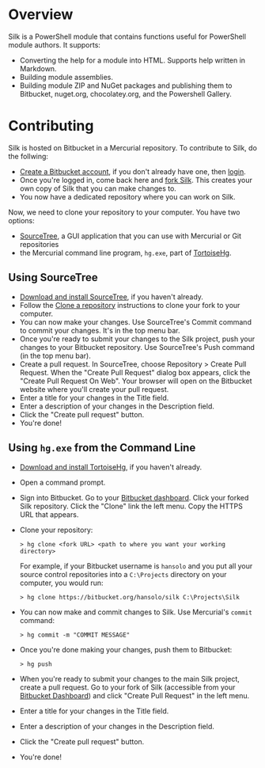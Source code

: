 # Overview

Silk is a PowerShell module that contains functions useful for PowerShell module authors. It supports:

 * Converting the help for a module into HTML. Supports help written in Markdown. 
 * Building module assemblies.
 * Building module ZIP and NuGet packages and publishing them to Bitbucket, nuget.org, chocolatey.org, and the Powershell Gallery.
 
# Contributing

Silk is hosted on Bitbucket in a Mercurial repository. To contribute to Silk, do the follwing:

 * [Create a Bitbucket account](https://bitbucket.org/account/signup/), if you don't already have one, then [login](https://bitbucket.org/account/signin/?next=/splatteredbits/silk).
 * Once you're logged in, come back here and [fork Silk](https://bitbucket.org/splatteredbits/silk/fork). This creates your own copy of Silk that you can make changes to. 
 * You now have a dedicated repository where you can work on Silk. 
 
Now, we need to clone your repository to your computer. You have two options: 

 * [SourceTree](https://www.sourcetreeapp.com/), a GUI application that you can use with Mercurial or Git repositories
 * the Mercurial command line program, `hg.exe`, part of [TortoiseHg](http://tortoisehg.bitbucket.org).
 
## Using SourceTree

 * [Download and install SourceTree](https://www.sourcetreeapp.com/), if you haven't already.
 * Follow the [Clone a repository](https://confluence.atlassian.com/bitbucket/clone-a-repository-223217891.html) instructions to clone your fork to your computer.
 * You can now make your changes. Use SourceTree's Commit command to commit your changes. It's in the top menu bar.
 * Once you're ready to submit your changes to the Silk project, push your changes to your Bitbucket repository. Use SourceTree's Push command (in the top menu bar).
 * Create a pull request. In SourceTree, choose Repository > Create Pull Request. When the "Create Pull Request" dialog box appears, click the "Create Pull Request On Web". Your browser will open on the Bitbucket website where you'll create your pull request. 
 * Enter a title for your changes in the Title field.
 * Enter a description of your changes in the Description field.
 * Click the "Create pull request" button.
 * You're done!

## Using `hg.exe` from the Command Line

 * [Download and install TortoiseHg](http://tortoisehg.bitbucket.org/), if you haven't already.
 * Open a command prompt. 
 * Sign into Bitbucket. Go to your [Bitbucket dashboard](http://bitbucket.org). Click your forked Silk repository. Click the "Clone" link the left menu. Copy the HTTPS URL that appears.
 * Clone your repository:
        
       > hg clone <fork URL> <path to where you want your working directory>
          
     For example, if your Bitbucket username is `hansolo` and you put all your source control repositories into a `C:\Projects` directory on your computer, you would run:
        
       > hg clone https://bitbucket.org/hansolo/silk C:\Projects\Silk
        
 * You can now make and commit changes to Silk. Use Mercurial's `commit` command:
        
       > hg commit -m "COMMIT MESSAGE" 
        
 * Once you're done making your changes, push them to Bitbucket:
          
       > hg push  
           
 * When you're ready to submit your changes to the main Silk project, create a pull request. Go to your fork of Silk (accessible from your [Bitbucket Dashboard](http://bitbucket.org)) and click "Create Pull Request" in the left menu.
 * Enter a title for your changes in the Title field.
 * Enter a description of your changes in the Description field.
 * Click the "Create pull request" button.
 * You're done!
